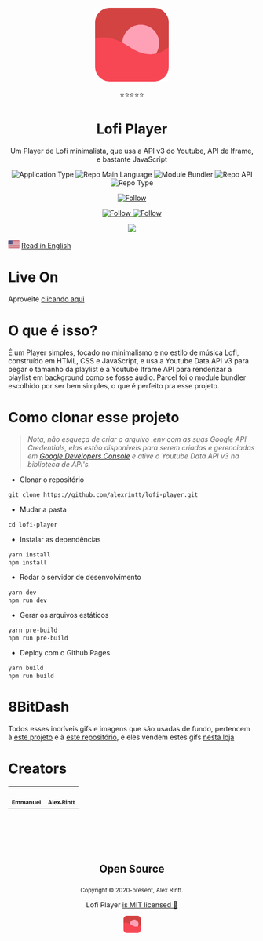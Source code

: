 <p align="center">
  <img src="/public/favicon.png" width="150" />
</p>
<p align="center">⭐⭐⭐⭐⭐</p>
<h1 align="center">Lofi Player</h1>
<p align="center">Um Player de Lofi minimalista, que usa a API v3 do Youtube, API de Iframe, e bastante JavaScript</p>  
<p align="center">
  <img  src="https://img.shields.io/badge/application-music_player-blue" alt="Application Type" />
  <img  src="https://img.shields.io/badge/language-javascript-yellow" alt="Repo Main Language" />
  <img  src="https://img.shields.io/badge/bundler-parcel-blueviolet" alt="Module Bundler" />
  <img  src="https://img.shields.io/badge/api-youtube_iframe_google-success" alt="Repo API" />
  <img  src="https://img.shields.io/badge/type-project-green" alt="Repo Type" />
</p>

<p align="center">
    <a href="https://www.linkedin.com/in/alexrintt" target="_blank">
    <img src="https://img.shields.io/twitter/url?label=Connect%20%40alexrintt&logo=linkedin&url=https%3A%2F%2Fwww.twitter.com%2Falexrintt%2F" alt="Follow" />
  </a>
</p>
<p align="center">
  <a href="https://www.instagram.com/manno_eu/" target="_blank">
    <img src="https://img.shields.io/twitter/url?label=Follow%20%40Emmanuel&logo=instagram&url=https%3A%2F%2Fwww.instagram.com%2Fmanno_eu%2F" alt="Follow" />
  </a>
  </a>
    <a href="https://www.linkedin.com/in/emmanuel-messias-535621127/" target="_blank">
    <img src="https://img.shields.io/twitter/url?label=Connect%20%40Emmanuel&logo=linkedin&url=https%3A%2F%2Fwww.twitter.com%2Falexrintt%2F" alt="Follow" />
  </a>
</p>

<p align="center">
  <img src="./docs/lofi-player.gif" width="350">
</p>

<p>
  <img src="./docs/en.png" alt="English" height="16">
  <a href="https://github.com/alexrintt/lofi-player/blob/master/README.md">Read in English</a>
</p>

# Live On

Aproveite [clicando aqui](https://alexrintt.github.io/lofi-player/)

# O que é isso?

É um Player simples, focado no minimalismo e no estilo de música Lofi, construído em HTML, CSS e JavaScript, e usa a Youtube Data API v3 para pegar o tamanho da playlist e a Youtube Iframe API para renderizar a playlist em background como se fosse áudio. Parcel foi o module bundler escolhido por ser bem simples, o que é perfeito pra esse projeto.

# Como clonar esse projeto

> _Nota, não esqueça de criar o arquivo .env com as suas Google API Credentials, elas estão disponíveis para serem criadas e gerenciadas em [Google Developers Console](https://console.developers.google.com/apis/dashboard) e ative o Youtube Data API v3 na biblioteca de API's._

- Clonar o repositório

```
git clone https://github.com/alexrintt/lofi-player.git
```

- Mudar a pasta

```
cd lofi-player
```

- Instalar as dependências

```
yarn install
npm install
```

- Rodar o servidor de desenvolvimento

```
yarn dev
npm run dev
```

- Gerar os arquivos estáticos

```
yarn pre-build
npm run pre-build
```

- Deploy com o Github Pages

```
yarn build
npm run build
```

# 8BitDash

Todos esses incríveis gifs e imagens que são usadas de fundo, pertencem à [este projeto](http://www.8bitdash.com/) e à [este repositório](https://github.com/andumorie/8bitdash.github.io/), e eles vendem estes gifs [nesta loja](https://8bitdash.threadless.com/)

# Creators

<table>
  <tr>
    <td align="center">
      <a href="https://github.com/mannoeu">
        <img src="https://avatars0.githubusercontent.com/u/53797821?s=460&v=4" width="100px;" alt=""/><br />
       <sub><b>Emmanuel</b></sub>
      </a>
    </td>
    <td align="center">
      <a href="https://github.com/alexrintt">
        <img src="https://avatars2.githubusercontent.com/u/51419598?s=400&v=4" width="100px;" alt=""/><br />
       <sub><b>Alex Rintt</b></sub>
      </a>
    </td>
 </table>
 
<br>
<br>
<br>
<br>

<h2 align="center">
  Open Source
</h2>
<p align="center">
  <sub>Copyright © 2020-present, Alex Rintt.</sub>
</p>
<p align="center">Lofi Player <a href="https://github.com/alexrintt/lofi-player/blob/master/LICENSE.md">is MIT licensed 💖</a></p>
<p align="center">
  <img src="/public/favicon.png" width="35" />
</p>
